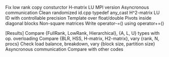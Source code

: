 
Fix low rank copy consturctor
H-matrix LU
MPI version
Asyncronous communication
Clean randomized id.cpp
typedef any_cast
H^2-matrix LU
ID with controllable precision
Template over float/double
Pivots inside diagonal blocks
Non-square matrices
Write operator-=() using operator+=()

[Results]
Compare {FullRank, LowRank, Hierarchical}, {A, L, U} types with op. overloading
Compare {BLR, HSS, H-matrix, H2-matrix}, vary {rank, N, procs}
Check load balance, breakdown, vary {block size, partition size}
Asyncronous communication
Compare with other codes